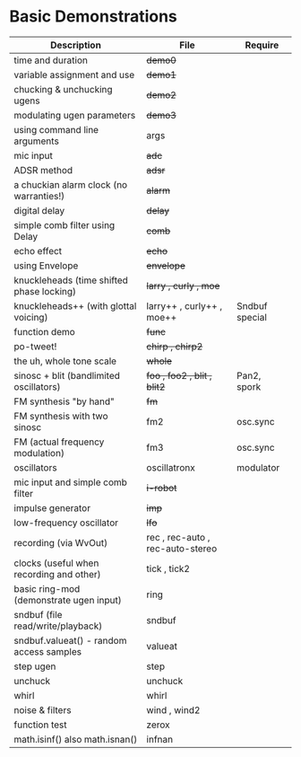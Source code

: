 # Basic Demonstrations

| Description                               | File                             | Require        |
|-------------------------------------------|----------------------------------|----------------|
| time and duration                         | ~~demo0~~                        |                |
| variable assignment and use               | ~~demo1~~                        |                |
| chucking & unchucking ugens               | ~~demo2~~                        |                |
| modulating ugen parameters                | ~~demo3~~                        |                |
| using command line arguments              | args                             |                |
| mic input                                 | ~~adc~~                          |                |
| ADSR method                               | ~~adsr~~                         |                |
| a chuckian alarm clock (no warranties!)   | ~~alarm~~                        |                |
| digital delay                             | ~~delay~~                        |                |
| simple comb filter using Delay            | ~~comb~~                         |                |
| echo effect                               | ~~echo~~                         |                |
| using Envelope                            | ~~envelope~~                     |                |
| knuckleheads (time shifted phase locking) | ~~larry , curly , moe~~          |                |
| knuckleheads++ (with glottal voicing)     | larry++ , curly++ , moe++        | Sndbuf special |
| function demo                             | ~~func~~                         |                |
| po-tweet!                                 | ~~chirp , chirp2~~               |                |
| the uh, whole tone scale                  | ~~whole~~                        |                |
| sinosc + blit (bandlimited oscillators)   | ~~foo , foo2 , blit , blit2~~    | Pan2, spork    |
| FM synthesis "by hand"                    | ~~fm~~                           |                |
| FM synthesis with two sinosc              | fm2                              | osc.sync       |
| FM (actual frequency modulation)          | fm3                              | osc.sync       |
| oscillators                               | oscillatronx                     | modulator      |
| mic input and simple comb filter          | ~~i-robot~~                      |                |
| impulse generator                         | ~~imp~~                          |                |
| low-frequency oscillator                  | ~~lfo~~                          |                |
| recording (via WvOut)                     | rec , rec-auto , rec-auto-stereo |                |
| clocks (useful when recording and other)  | tick , tick2                     |                |
| basic ring-mod (demonstrate ugen input)   | ring                             |                |
| sndbuf (file read/write/playback)         | sndbuf                           |                |
| sndbuf.valueat() - random access samples  | valueat                          |                |
| step ugen                                 | step                             |                |
| unchuck                                   | unchuck                          |                |
| whirl                                     | whirl                            |                |
| noise & filters                           | wind , wind2                     |                |
| function test                             | zerox                            |                |
| math.isinf() also math.isnan()            | infnan                           |                |


